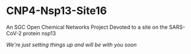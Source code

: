 # CNP4-Nsp13-Site16
An SGC Open Chemical Networks Project Devoted to a site on the SARS-CoV-2 protein nsp13

_We're just setting things up and will be with you soon_
